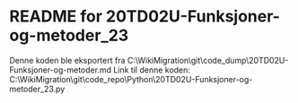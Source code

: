 # README for 20TD02U-Funksjoner-og-metoder_23
Denne koden ble eksportert fra C:\WikiMigration\git\code_dump\20TD02U-Funksjoner-og-metoder.md
Link til denne koden: C:\WikiMigration\git\code_repo\Python\20TD02U-Funksjoner-og-metoder_23.py
